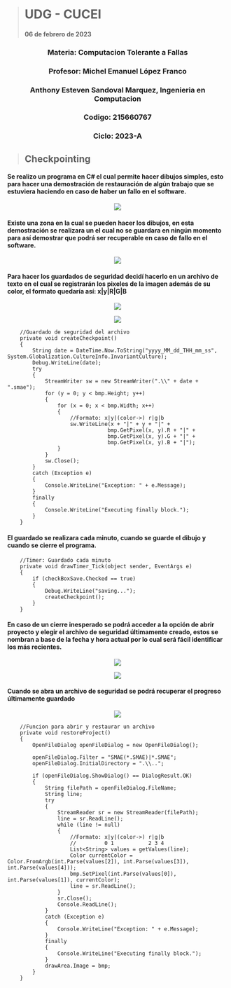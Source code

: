 > # UDG - CUCEI 
> #### 06 de febrero de 2023
### <p align="center"> Materia: Computacion Tolerante a Fallas </p>
### <p align="center"> Profesor: Michel Emanuel López Franco </p>
### <p align="center"> Anthony Esteven Sandoval Marquez, Ingenieria en Computacion </p>
### <p align="center"> Codigo: 215660767 </p>
### <p align="center"> Ciclo: 2023-A </p>

> ## Checkpointing

#### Se realizo un programa en C# el cual permite hacer dibujos simples, esto para hacer una demostración de restauración de algún trabajo que se estuviera haciendo en caso de haber un fallo en el software.
<p align="center"> <img src="https://github.com/Zaikron/Checkpoint_CToleranteFallas/blob/main/Checkpoint_Im/c1.PNG"/> </p>

#### Existe una zona en la cual se pueden hacer los dibujos, en esta demostración se realizara un el cual no se guardara en ningún momento para así demostrar que podrá ser recuperable en caso de fallo en el software. 
<p align="center"> <img src="https://github.com/Zaikron/Checkpoint_CToleranteFallas/blob/main/Checkpoint_Im/c2.PNG"/> </p>

#### Para hacer los guardados de seguridad decidí hacerlo en un archivo de texto en el cual se registrarán los pixeles de la imagen además de su color, el formato quedaría así: x|y|R|G|B
<p align="center"> <img src="https://github.com/Zaikron/Checkpoint_CToleranteFallas/blob/main/Checkpoint_Im/c3.PNG"/> </p>
<p align="center"> <img src="https://github.com/Zaikron/Checkpoint_CToleranteFallas/blob/main/Checkpoint_Im/c7.PNG"/> </p>

        //Guardado de seguridad del archivo
        private void createCheckpoint()
        {
            String date = DateTime.Now.ToString("yyyy_MM_dd_THH_mm_ss", System.Globalization.CultureInfo.InvariantCulture);
            Debug.WriteLine(date);
            try
            {
                StreamWriter sw = new StreamWriter(".\\" + date + ".smae");
                for (y = 0; y < bmp.Height; y++)
                {
                    for (x = 0; x < bmp.Width; x++)
                    {
                        //Formato: x|y|(color->) r|g|b
                        sw.WriteLine(x + "|" + y + "|" + 
                                    bmp.GetPixel(x, y).R + "|" +
                                    bmp.GetPixel(x, y).G + "|" +
                                    bmp.GetPixel(x, y).B + "|");
                    }
                }
                sw.Close();
            }
            catch (Exception e)
            {
                Console.WriteLine("Exception: " + e.Message);
            }
            finally
            {
                Console.WriteLine("Executing finally block.");
            }
        }


#### El guardado se realizara cada minuto, cuando se guarde el dibujo y cuando se cierre el programa.

        //Timer: Guardado cada minuto
        private void drawTimer_Tick(object sender, EventArgs e)
        {
            if (checkBoxSave.Checked == true)
            {
                Debug.WriteLine("saving...");
                createCheckpoint();
            }
        }
        
        
#### En caso de un cierre inesperado se podrá acceder a la opción de abrir proyecto y elegir el archivo de seguridad últimamente creado, estos se nombran a base de la fecha y hora actual por lo cual será fácil identificar los más recientes.
<p align="center"> <img src="https://github.com/Zaikron/Checkpoint_CToleranteFallas/blob/main/Checkpoint_Im/c4.PNG"/> </p>
<p align="center"> <img src="https://github.com/Zaikron/Checkpoint_CToleranteFallas/blob/main/Checkpoint_Im/c5.PNG"/> </p>

#### Cuando se abra un archivo de seguridad se podrá recuperar el progreso últimamente guardado
<p align="center"> <img src="https://github.com/Zaikron/Checkpoint_CToleranteFallas/blob/main/Checkpoint_Im/c6.PNG"/> </p>

        //Funcion para abrir y restaurar un archivo
        private void restoreProject()
        {
            OpenFileDialog openFileDialog = new OpenFileDialog();

            openFileDialog.Filter = "SMAE(*.SMAE)|*.SMAE";
            openFileDialog.InitialDirectory = ".\\..";

            if (openFileDialog.ShowDialog() == DialogResult.OK)
            {
                String filePath = openFileDialog.FileName;
                String line;
                try
                {
                    StreamReader sr = new StreamReader(filePath);
                    line = sr.ReadLine();
                    while (line != null)
                    {
                        //Formato: x|y|(color->) r|g|b
                        //         0 1           2 3 4
                        List<String> values = getValues(line);
                        Color currentColor = Color.FromArgb(int.Parse(values[2]), int.Parse(values[3]), int.Parse(values[4]));
                        bmp.SetPixel(int.Parse(values[0]), int.Parse(values[1]), currentColor);
                        line = sr.ReadLine();
                    }
                    sr.Close();
                    Console.ReadLine();
                }
                catch (Exception e)
                {
                    Console.WriteLine("Exception: " + e.Message);
                }
                finally
                {
                    Console.WriteLine("Executing finally block.");
                }
                drawArea.Image = bmp;
            }
        }

